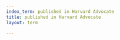 ```yaml
---
index_term: published in Harvard Advocate
title: published in Harvard Advocate
layout: term

---
```

